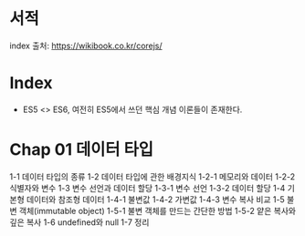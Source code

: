 # 서적 
index 출처: https://wikibook.co.kr/corejs/

# Index
* ES5 <> ES6, 여전히 ES5에서 쓰던 핵심 개념 이론들이 존재한다. 


# Chap 01 데이터 타입
1-1 데이터 타입의 종류
1-2 데이터 타입에 관한 배경지식
    1-2-1 메모리와 데이터
    1-2-2 식별자와 변수
1-3 변수 선언과 데이터 할당
    1-3-1 변수 선언
    1-3-2 데이터 할당
1-4 기본형 데이터와 참조형 데이터
    1-4-1 불변값
    1-4-2 가변값
    1-4-3 변수 복사 비교
1-5 불변 객체(immutable object)
    1-5-1 불변 객체를 만드는 간단한 방법
    1-5-2 얕은 복사와 깊은 복사
1-6 undefined와 null
1-7 정리